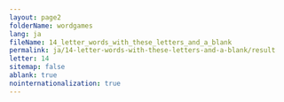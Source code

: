 ```yaml
---
layout: page2
folderName: wordgames
lang: ja
fileName: 14_letter_words_with_these_letters_and_a_blank
permalink: ja/14-letter-words-with-these-letters-and-a-blank/result
letter: 14
sitemap: false
ablank: true
nointernationalization: true
---
```

